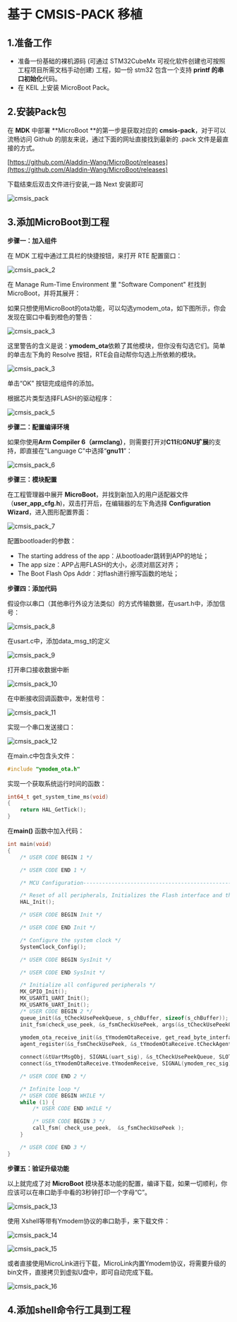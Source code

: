 # 基于 CMSIS-PACK 移植

## 1.准备工作

- 准备一份基础的裸机源码 (可通过 STM32CubeMx 可视化软件创建也可按照工程项目所需文档手动创建) 工程，如一份 stm32 包含一个支持 **printf 的串口初始化**代码。
- 在 KEIL 上安装 MicroBoot Pack。

## 2.安装Pack包

在 **MDK** 中部署 **MicroBoot **的第一步是获取对应的 **cmsis-pack**，对于可以流畅访问 Github 的朋友来说，通过下面的网址直接找到最新的 .pack 文件是最直接的方式。

[https://github.com/Aladdin-Wang/MicroBoot/releases](https://github.com/Aladdin-Wang/MicroBoot/releases)

下载结束后双击文件进行安装,一路 Next 安装即可

![cmsis_pack](./../images/quick-start/cmsis_pack.png)

## 3.添加MicroBoot到工程

**步骤一：加入组件** 

在 MDK 工程中通过工具栏的快捷按钮，来打开 RTE 配置窗口：

![cmsis_pack_2](./../images/quick-start/cmsis_pack_2.png)

在 Manage Rum-Time Environment 里 "Software Component" 栏找到 MicroBoot，并将其展开：

如果只想使用MicroBoot的ota功能，可以勾选ymodem_ota，如下图所示，你会发现在窗口中看到橙色的警告：

![cmsis_pack_3](./../images/quick-start/cmsis_pack_4.jpg)

这里警告的含义是说：**ymodem_ota**依赖了其他模块，但你没有勾选它们。简单的单击左下角的 Resolve 按钮，RTE会自动帮你勾选上所依赖的模块。

![cmsis_pack_3](./../images/quick-start/cmsis_pack_3.jpg)

单击“OK” 按钮完成组件的添加。

根据芯片类型选择FLASH的驱动程序：

![cmsis_pack_5](./../images/quick-start/cmsis_pack_5.jpg)

**步骤二：配置编译环境**

如果你使用**Arm Compiler 6（armclang）**，则需要打开对**C11**和**GNU扩展**的支持，即直接在"Language C"中选择“**gnu11**”：

![cmsis_pack_6](..\images\quick-start\cmsis_pack_6.jpg)

**步骤三：模块配置**

在工程管理器中展开 **MicroBoot**，并找到新加入的用户适配器文件（**user_app_cfg.h**)，双击打开后，在编辑器的左下角选择 **Configuration Wizard**，进入图形配置界面：

![cmsis_pack_7](./../images/quick-start/cmsis_pack_7.jpg)

配置bootloader的参数：

- The starting address of the app：从bootloader跳转到APP的地址；
- The app size：APP占用FLASH的大小，必须对扇区对齐；
- The Boot Flash Ops Addr：对flash进行擦写函数的地址；

**步骤四：添加代码**

假设你以串口（其他串行外设方法类似）的方式传输数据，在usart.h中，添加信号：

![cmsis_pack_8](./../images/quick-start/cmsis_pack_8.png)

在usart.c中，添加data_msg_t的定义

![cmsis_pack_9](./../images/quick-start/cmsis_pack_9.png)

打开串口接收数据中断

![cmsis_pack_10](./../images/quick-start/cmsis_pack_10.jpg)

在中断接收回调函数中，发射信号：

![cmsis_pack_11](./../images/quick-start/cmsis_pack_11.jpg)

实现一个串口发送接口：

![cmsis_pack_12](./../images/quick-start/cmsis_pack_12.jpg)



在main.c中包含头文件：

```c
#include "ymodem_ota.h"
```

实现一个获取系统运行时间的函数：

```c
int64_t get_system_time_ms(void)
{
    return HAL_GetTick();
}
```

在**main()** 函数中加入代码：

```c
int main(void)
{
    /* USER CODE BEGIN 1 */

    /* USER CODE END 1 */

    /* MCU Configuration--------------------------------------------------------*/

    /* Reset of all peripherals, Initializes the Flash interface and the Systick. */
    HAL_Init();

    /* USER CODE BEGIN Init */

    /* USER CODE END Init */

    /* Configure the system clock */
    SystemClock_Config();

    /* USER CODE BEGIN SysInit */

    /* USER CODE END SysInit */

    /* Initialize all configured peripherals */
    MX_GPIO_Init();
    MX_USART1_UART_Init();
    MX_USART6_UART_Init();
    /* USER CODE BEGIN 2 */
    queue_init(&s_tCheckUsePeekQueue, s_chBuffer, sizeof(s_chBuffer));
    init_fsm(check_use_peek, &s_fsmCheckUsePeek, args(&s_tCheckUsePeekQueue));
		
    ymodem_ota_receive_init(&s_tYmodemOtaReceive, get_read_byte_interface(&s_fsmCheckUsePeek));
    agent_register(&s_fsmCheckUsePeek, &s_tYmodemOtaReceive.tCheckAgent);

    connect(&tUartMsgObj, SIGNAL(uart_sig), &s_tCheckUsePeekQueue, SLOT(enqueue_bytes));
    connect(&s_tYmodemOtaReceive.tYmodemReceive, SIGNAL(ymodem_rec_sig), &huart6, SLOT(uart_sent_data));

    /* USER CODE END 2 */

    /* Infinite loop */
    /* USER CODE BEGIN WHILE */
    while (1) {
        /* USER CODE END WHILE */

        /* USER CODE BEGIN 3 */
        call_fsm( check_use_peek,  &s_fsmCheckUsePeek );
    }

    /* USER CODE END 3 */
}
```

**步骤五：验证升级功能**

以上就完成了对 **MicroBoot** 模块基本功能的配置，编译下载，如果一切顺利，你应该可以在串口助手中看的3秒钟打印一个字母“C”。

![cmsis_pack_13](./../images/quick-start/cmsis_pack_13.png)



使用 Xshell等带有Ymodem协议的串口助手，来下载文件：

![cmsis_pack_14](./../images/quick-start/cmsis_pack_14.jpg)

![cmsis_pack_15](./../images/quick-start/cmsis_pack_15.jpg)

或者直接使用MicroLink进行下载，MicroLink内置Ymodem协议，将需要升级的bin文件，直接拷贝到虚拟U盘中，即可自动完成下载。

![cmsis_pack_16](./../images/quick-start/cmsis_pack_16.png)



## 4.添加shell命令行工具到工程
